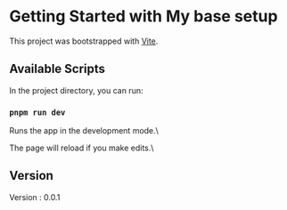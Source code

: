 # Getting Started with My base setup

This project was bootstrapped with [Vite](https://vitejs.dev).

## Available Scripts

In the project directory, you can run:

### `pnpm run dev`

Runs the app in the development mode.\

The page will reload if you make edits.\

## Version

Version : 0.0.1
